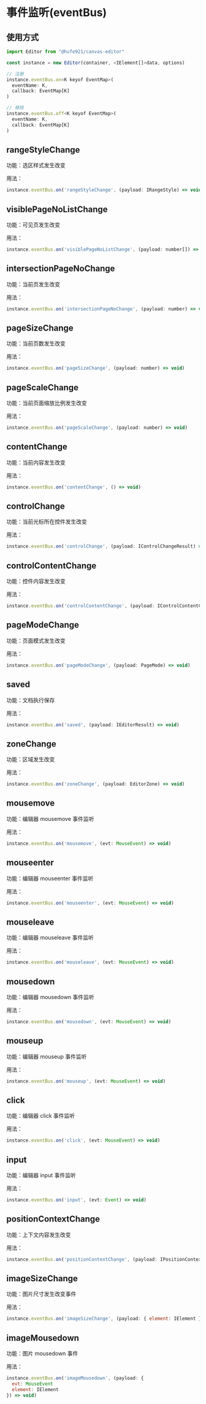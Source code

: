 # 事件监听(eventBus)

## 使用方式

```javascript
import Editor from "@hufe921/canvas-editor"

const instance = new Editor(container, <IElement[]>data, options)

// 注册
instance.eventBus.on<K keyof EventMap>(
  eventName: K,
  callback: EventMap[K]
)

// 移除
instance.eventBus.off<K keyof EventMap>(
  eventName: K,
  callback: EventMap[K]
)
```

## rangeStyleChange

功能：选区样式发生改变

用法：

```javascript
instance.eventBus.on('rangeStyleChange', (payload: IRangeStyle) => void)
```

## visiblePageNoListChange

功能：可见页发生改变

用法：

```javascript
instance.eventBus.on('visiblePageNoListChange', (payload: number[]) => void)
```

## intersectionPageNoChange

功能：当前页发生改变

用法：

```javascript
instance.eventBus.on('intersectionPageNoChange', (payload: number) => void)
```

## pageSizeChange

功能：当前页数发生改变

用法：

```javascript
instance.eventBus.on('pageSizeChange', (payload: number) => void)
```

## pageScaleChange

功能：当前页面缩放比例发生改变

用法：

```javascript
instance.eventBus.on('pageScaleChange', (payload: number) => void)
```

## contentChange

功能：当前内容发生改变

用法：

```javascript
instance.eventBus.on('contentChange', () => void)
```

## controlChange

功能：当前光标所在控件发生改变

用法：

```javascript
instance.eventBus.on('controlChange', (payload: IControlChangeResult) => void)
```

## controlContentChange

功能：控件内容发生改变

用法：

```javascript
instance.eventBus.on('controlContentChange', (payload: IControlContentChangeResult) => void)
```

## pageModeChange

功能：页面模式发生改变

用法：

```javascript
instance.eventBus.on('pageModeChange', (payload: PageMode) => void)
```

## saved

功能：文档执行保存

用法：

```javascript
instance.eventBus.on('saved', (payload: IEditorResult) => void)
```

## zoneChange

功能：区域发生改变

用法：

```javascript
instance.eventBus.on('zoneChange', (payload: EditorZone) => void)
```

## mousemove

功能：编辑器 mousemove 事件监听

用法：

```javascript
instance.eventBus.on('mousemove', (evt: MouseEvent) => void)
```

## mouseenter

功能：编辑器 mouseenter 事件监听

用法：

```javascript
instance.eventBus.on('mouseenter', (evt: MouseEvent) => void)
```

## mouseleave

功能：编辑器 mouseleave 事件监听

用法：

```javascript
instance.eventBus.on('mouseleave', (evt: MouseEvent) => void)
```

## mousedown

功能：编辑器 mousedown 事件监听

用法：

```javascript
instance.eventBus.on('mousedown', (evt: MouseEvent) => void)
```

## mouseup

功能：编辑器 mouseup 事件监听

用法：

```javascript
instance.eventBus.on('mouseup', (evt: MouseEvent) => void)
```

## click

功能：编辑器 click 事件监听

用法：

```javascript
instance.eventBus.on('click', (evt: MouseEvent) => void)
```

## input

功能：编辑器 input 事件监听

用法：

```javascript
instance.eventBus.on('input', (evt: Event) => void)
```

## positionContextChange

功能：上下文内容发生改变

用法：

```javascript
instance.eventBus.on('positionContextChange', (payload: IPositionContextChangePayload) => void)
```

## imageSizeChange

功能：图片尺寸发生改变事件

用法：

```javascript
instance.eventBus.on('imageSizeChange', (payload: { element: IElement }) => void)
```

## imageMousedown

功能：图片 mousedown 事件

用法：

```javascript
instance.eventBus.on('imageMousedown', (payload: {
  evt: MouseEvent
  element: IElement
}) => void)
```
